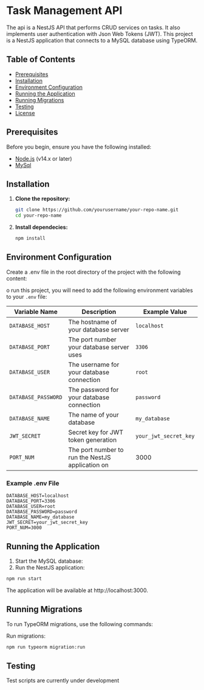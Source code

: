 # Task Management API

The api is a NestJS API that performs CRUD services on tasks. It also implements user authentication with Json Web Tokens (JWT).
This project is a NestJS application that connects to a MySQL database using TypeORM.

## Table of Contents

- [Prerequisites](#prerequisites)
- [Installation](#installation)
- [Environment Configuration](#environment-configuration)
- [Running the Application](#running-the-application)
- [Running Migrations](#running-migrations)
- [Testing](#testing)
- [License](#license)

## Prerequisites

Before you begin, ensure you have the following installed:

- [Node.js](https://nodejs.org/en/) (v14.x or later)
- [MySql](https://www.mysql.com/downloads/)

## Installation

1. **Clone the repository:**

   ```bash
   git clone https://github.com/yourusername/your-repo-name.git
   cd your-repo-name
   ```
2. **Install dependecies:**

   ```bash
   npm install

## Environment Configuration
Create a .env file in the root directory of the project with the following content:

o run this project, you will need to add the following environment variables to your `.env` file:

| Variable Name      | Description                                  | Example Value            |
|--------------------|----------------------------------------------|--------------------------|
| `DATABASE_HOST`    | The hostname of your database server         | `localhost`              |
| `DATABASE_PORT`    | The port number your database server uses    | `3306`                   |
| `DATABASE_USER`    | The username for your database connection    | `root`                   |
| `DATABASE_PASSWORD`| The password for your database connection    | `password`               |
| `DATABASE_NAME`    | The name of your database                    | `my_database`            |
| `JWT_SECRET`       | Secret key for JWT token generation          | `your_jwt_secret_key`    |
| `PORT_NUM`        |  The port number to run the NestJS application on |   3000 |

### Example .env File

```plaintext
DATABASE_HOST=localhost
DATABASE_PORT=3306
DATABASE_USER=root
DATABASE_PASSWORD=password
DATABASE_NAME=my_database
JWT_SECRET=your_jwt_secret_key
PORT_NUM=3000
```

## Running the Application
1. Start the MySQL database:
2. Run the NestJS application:
```bash
npm run start
```
The application will be available at http://localhost:3000.

## Running Migrations
To run TypeORM migrations, use the following commands:

Run migrations:
```bash
npm run typeorm migration:run
```

## Testing
Test scripts are currently under development